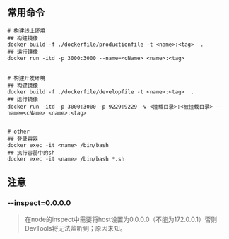 ## 常用命令
```shell
# 构建线上环境
## 构建镜像
docker build -f ./dockerfile/productionfile -t <name>:<tag>  .
## 运行镜像
docker run -itd -p 3000:3000 --name=<cName> <name>:<tag>


# 构建开发环境
## 构建镜像
docker build -f ./dockerfile/developfile -t <name>:<tag>  .
## 运行镜像
docker run -itd -p 3000:3000 -p 9229:9229 -v <挂载目录>:<被挂载目录> --name=<cName> <name>:<tag>


# other
## 登录容器
docker exec -it <name> /bin/bash
## 执行容器中的sh
docker exec -it <name> /bin/bash *.sh

```

## 注意

### --inspect=0.0.0.0

> 在node的inspect中需要将host设置为0.0.0.0（不能为172.0.0.1）否则DevTools将无法监听到；原因未知。
